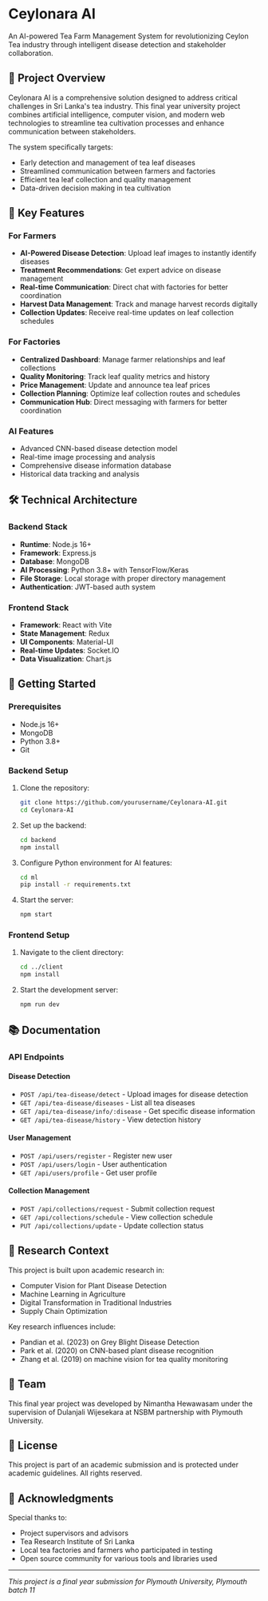 # Ceylonara AI

An AI-powered Tea Farm Management System for revolutionizing Ceylon Tea industry through intelligent disease detection and stakeholder collaboration.

## 🎯 Project Overview

Ceylonara AI is a comprehensive solution designed to address critical challenges in Sri Lanka's tea industry. This final year university project combines artificial intelligence, computer vision, and modern web technologies to streamline tea cultivation processes and enhance communication between stakeholders.

The system specifically targets:
- Early detection and management of tea leaf diseases
- Streamlined communication between farmers and factories
- Efficient tea leaf collection and quality management
- Data-driven decision making in tea cultivation

## 🌟 Key Features

### For Farmers
- **AI-Powered Disease Detection**: Upload leaf images to instantly identify diseases
- **Treatment Recommendations**: Get expert advice on disease management
- **Real-time Communication**: Direct chat with factories for better coordination
- **Harvest Data Management**: Track and manage harvest records digitally
- **Collection Updates**: Receive real-time updates on leaf collection schedules

### For Factories
- **Centralized Dashboard**: Manage farmer relationships and leaf collections
- **Quality Monitoring**: Track leaf quality metrics and history
- **Price Management**: Update and announce tea leaf prices
- **Collection Planning**: Optimize leaf collection routes and schedules
- **Communication Hub**: Direct messaging with farmers for better coordination

### AI Features
- Advanced CNN-based disease detection model
- Real-time image processing and analysis
- Comprehensive disease information database
- Historical data tracking and analysis

## 🛠️ Technical Architecture

### Backend Stack
- **Runtime**: Node.js 16+
- **Framework**: Express.js
- **Database**: MongoDB
- **AI Processing**: Python 3.8+ with TensorFlow/Keras
- **File Storage**: Local storage with proper directory management
- **Authentication**: JWT-based auth system

### Frontend Stack
- **Framework**: React with Vite
- **State Management**: Redux
- **UI Components**: Material-UI
- **Real-time Updates**: Socket.IO
- **Data Visualization**: Chart.js

## 🚀 Getting Started

### Prerequisites
- Node.js 16+
- MongoDB
- Python 3.8+
- Git

### Backend Setup

1. Clone the repository:
   ```bash
   git clone https://github.com/yourusername/Ceylonara-AI.git
   cd Ceylonara-AI
   ```

2. Set up the backend:
   ```bash
   cd backend
   npm install
   ```

3. Configure Python environment for AI features:
   ```bash
   cd ml
   pip install -r requirements.txt
   ```

4. Start the server:
   ```bash
   npm start
   ```

### Frontend Setup

1. Navigate to the client directory:
   ```bash
   cd ../client
   npm install
   ```

2. Start the development server:
   ```bash
   npm run dev
   ```

## 📚 Documentation

### API Endpoints

#### Disease Detection
- `POST /api/tea-disease/detect` - Upload images for disease detection
- `GET /api/tea-disease/diseases` - List all tea diseases
- `GET /api/tea-disease/info/:disease` - Get specific disease information
- `GET /api/tea-disease/history` - View detection history

#### User Management
- `POST /api/users/register` - Register new user
- `POST /api/users/login` - User authentication
- `GET /api/users/profile` - Get user profile

#### Collection Management
- `POST /api/collections/request` - Submit collection request
- `GET /api/collections/schedule` - View collection schedule
- `PUT /api/collections/update` - Update collection status

## 🔬 Research Context

This project is built upon academic research in:
- Computer Vision for Plant Disease Detection
- Machine Learning in Agriculture
- Digital Transformation in Traditional Industries
- Supply Chain Optimization

Key research influences include:
- Pandian et al. (2023) on Grey Blight Disease Detection
- Park et al. (2020) on CNN-based plant disease recognition
- Zhang et al. (2019) on machine vision for tea quality monitoring

## 👥 Team

This final year project was developed by Nimantha Hewawasam under the supervision of Dulanjali Wijesekara at NSBM partnership with Plymouth University.

## 📄 License

This project is part of an academic submission and is protected under academic guidelines. All rights reserved.

## 🙏 Acknowledgments

Special thanks to:
- Project supervisors and advisors
- Tea Research Institute of Sri Lanka
- Local tea factories and farmers who participated in testing
- Open source community for various tools and libraries used

---

*This project is a final year submission for Plymouth University, Plymouth batch 11*